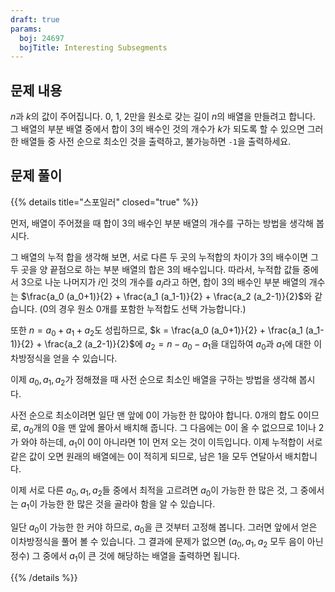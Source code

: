 ```yaml
---
draft: true
params:
  boj: 24697
  bojTitle: Interesting Subsegments
---
```


## 문제 내용

$n$과 $k$의 값이 주어집니다. 0, 1, 2만을 원소로 갖는 길이 $n$의 배열을 만들려고 합니다. 그 배열의 부분 배열 중에서 합이 3의 배수인 것의 개수가 $k$가 되도록 할 수 있으면 그러한 배열들 중 사전 순으로 최소인 것을 출력하고, 불가능하면 `-1`을 출력하세요.

## 문제 풀이

{{% details title="스포일러" closed="true" %}}

먼저, 배열이 주어졌을 때 합이 3의 배수인 부분 배열의 개수를 구하는 방법을 생각해 봅시다.

그 배열의 누적 합을 생각해 보면, 서로 다른 두 곳의 누적합의 차이가 3의 배수이면 그 두 곳을 양 끝점으로 하는 부분 배열의 합은 3의 배수입니다. 따라서, 누적합 값들 중에서 3으로 나눈 나머지가 $i$인 것의 개수를 $a_i$라고 하면,
합이 3의 배수인 부분 배열의 개수는 $\frac{a_0 (a_0+1)}{2} + \frac{a_1 (a_1-1)}{2} + \frac{a_2 (a_2-1)}{2}$와 같습니다. (0의 경우 원소 0개를 포함한 누적합도 선택 가능합니다.)

또한 $n = a_0 + a_1 + a_2$도 성립하므로, $k = \frac{a_0 (a_0+1)}{2} + \frac{a_1 (a_1-1)}{2} + \frac{a_2 (a_2-1)}{2}$에 $a_2 = n - a_0 - a_1$을 대입하여 $a_0$과 $a_1$에 대한 이차방정식을 얻을 수 있습니다.

이제 $a_0, a_1, a_2$가 정해졌을 때 사전 순으로 최소인 배열을 구하는 방법을 생각해 봅시다.

사전 순으로 최소이려면 일단 맨 앞에 0이 가능한 한 많아야 합니다. 0개의 합도 0이므로, $a_0$개의 0을 맨 앞에 몰아서 배치해 줍니다.
그 다음에는 0이 올 수 없으므로 1이나 2가 와야 하는데, $a_1$이 0이 아니라면 1이 먼저 오는 것이 이득입니다. 이제 누적합이 서로 같은 값이 오면 원래의 배열에는 0이 적히게 되므로, 남은 1을 모두 연달아서 배치합니다.

이제 서로 다른 $a_0, a_1, a_2$들 중에서 최적을 고르려면 $a_0$이 가능한 한 많은 것, 그 중에서는 $a_1$이 가능한 한 많은 것을 골라야 함을 알 수 있습니다.

일단 $a_0$이 가능한 한 커야 하므로, $a_0$을 큰 것부터 고정해 봅니다. 그러면 앞에서 얻은 이차방정식을 풀어 볼 수 있습니다. 그 결과에 문제가 없으면 ($a_0, a_1, a_2$ 모두 음이 아닌 정수) 그 중에서 $a_1$이 큰 것에 해당하는 배열을 출력하면 됩니다.

{{% /details %}}
